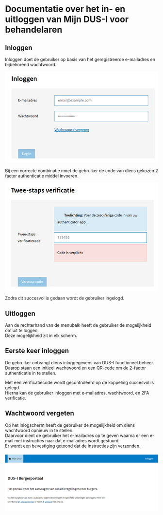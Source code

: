 # Documentatie over het in- en uitloggen van Mijn DUS-I voor behandelaren

## Inloggen

Inloggen doet de gebruiker op basis van het geregistreerde e-mailadres en bijbehorend wachtwoord. 

!["Inlogpagina"](./images/DUSI%20medewerker%20inlog.png)

Bij een correcte combinatie moet de gebruiker de code van diens gekozen 2 factor authenticatie middel invoeren.  

!["2FA-pagina"](./images/DUSI%20medewerker%202FA.png)

Zodra dit succesvol is gedaan wordt de gebruiker ingelogd.

## Uitloggen

Aan de rechterhand van de menubalk heeft de gebruiker de mogelijkheid om uit te loggen.  
Deze mogelijkheid zit in elk scherm.

## Eerste keer inloggen

De gebruiker ontvangt diens inloggegevens van DUS-I functioneel beheer. Daarop staan een initieel wachtwoord en een QR-code om de 2-factor authenticatie in te stellen.  

Met een verificatiecode wordt gecontroleerd op de koppeling succesvol is gelegd.  
Hierna kan de gebruiker inloggen met e-mailadres, wachtwoord, en 2FA verificatie.

## Wachtwoord vergeten

Op het inlogscherm heeft de gebruiker de mogelijkheid om diens wachtwoord opnieuw in te stellen.  
Daarvoor dient de gebruiker het e-mailadres op te geven waarna er een e-mail met instructies naar dat e-mailadres wordt gestuurd.  
Er wordt een bevestiging getoond dat de instructies zijn verzonden.

!["Test image"](./images/test_image.png "Title test image")

<div class="page-break"></div>
